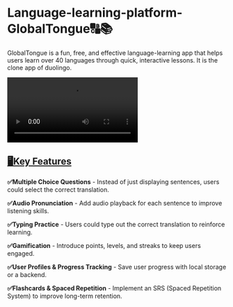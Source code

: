 # Language-learning-platform-GlobalTongue🔠📚


GlobalTongue is a fun, free, and effective language-learning app that helps users learn over 40 languages through quick, interactive lessons.
It is the clone app of duolingo.

<video src="https://github.com/atchayasenthilkumar/Language-learning-platform---Global-Tongue/blob/main/Global%20Tongue.mp4"></video>
<h2><u>🖥️Key Features</u></h2>



**✅Multiple Choice Questions** - Instead of just displaying sentences, users could select the correct translation.

**✅Audio Pronunciation** - Add audio playback for each sentence to improve listening skills.

**✅Typing Practice** - Users could type out the correct translation to reinforce learning.

**✅Gamification** - Introduce points, levels, and streaks to keep users engaged.

**✅User Profiles & Progress Tracking** - Save user progress with local storage or a backend.

**✅Flashcards & Spaced Repetition** - Implement an SRS (Spaced Repetition System) to improve long-term retention.
